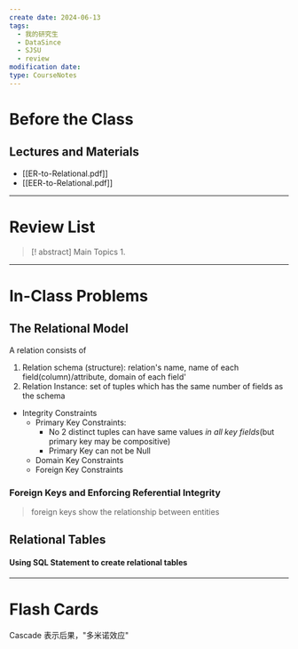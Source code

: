 ```yaml
---
create date: 2024-06-13
tags:
  - 我的研究生
  - DataSince
  - SJSU
  - review
modification date: 
type: CourseNotes
---
```


# Before the Class
## Lectures and Materials
- [[ER-to-Relational.pdf]]
- [[EER-to-Relational.pdf]]
---
# Review List
>[! abstract] Main Topics
>1. 

---
# In-Class Problems
## The Relational Model
A relation consists of
1. Relation schema (structure): relation's name, name of each field(column)/attribute, domain of each field'
2. Relation Instance: set of tuples which has the same number of fields as the schema

- Integrity Constraints
	- Primary Key Constraints: 
		- No 2 distinct tuples can have same values *in all key fields*(but primary key may be compositive)
		- Primary Key can not be Null
	- Domain Key Constraints
	- Foreign Key Constraints

### Foreign Keys and Enforcing Referential Integrity
>foreign keys show the relationship between entities

## Relational Tables
#### Using SQL Statement to create relational tables

---

# Flash Cards
Cascade 表示后果，"多米诺效应"